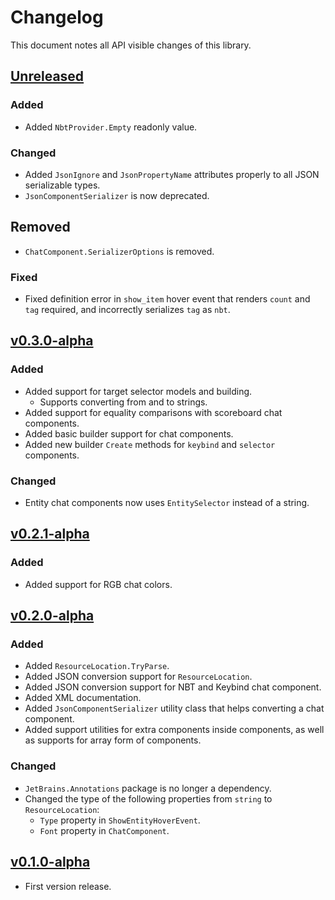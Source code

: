 # Changelog

This document notes all API visible changes of this library.

## [Unreleased]

### Added

- Added `NbtProvider.Empty` readonly value.

### Changed

- Added `JsonIgnore` and `JsonPropertyName` attributes properly to all JSON serializable types.
- `JsonComponentSerializer` is now deprecated.

## Removed

- `ChatComponent.SerializerOptions` is removed.

### Fixed

- Fixed definition error in `show_item` hover event that renders `count` and `tag` required, and incorrectly serializes `tag` as `nbt`.

## [v0.3.0-alpha]

### Added

- Added support for target selector models and building.
  - Supports converting from and to strings.
- Added support for equality comparisons with scoreboard chat components.
- Added basic builder support for chat components.
- Added new builder `Create` methods for `keybind` and `selector` components.

### Changed

- Entity chat components now uses `EntitySelector` instead of a string.

## [v0.2.1-alpha]

### Added

- Added support for RGB chat colors.

## [v0.2.0-alpha]

### Added

- Added `ResourceLocation.TryParse`.
- Added JSON conversion support for `ResourceLocation`.
- Added JSON conversion support for NBT and Keybind chat component.
- Added XML documentation.
- Added `JsonComponentSerializer` utility class that helps converting a chat component.
- Added support utilities for extra components inside components, as well as supports for array form of components.

### Changed

- `JetBrains.Annotations` package is no longer a dependency.
- Changed the type of the following properties from `string` to `ResourceLocation`:
  - `Type` property in `ShowEntityHoverEvent`.
  - `Font` property in `ChatComponent`.

## [v0.1.0-alpha]

- First version release.

[Unreleased]: https://gitlab.com/WithLithum/MineJason/compare/v0.3.0-alpha...trunk
[v0.3.0-alpha]: https://gitlab.com/WithLithum/MineJason/compare/v0.2.1-alpha...v0.3.0-alpha
[v0.2.1-alpha]: https://gitlab.com/WithLithum/MineJason/compare/v0.2.0-alpha...v0.2.1-alpha
[v0.2.0-alpha]: https://gitlab.com/WithLithum/MineJason/compare/v0.1.0-alpha...v0.2.0-alpha
[v0.1.0-alpha]: https://gitlab.com/WithLithum/MineJason/src/tag/v0.1.0-alpha
